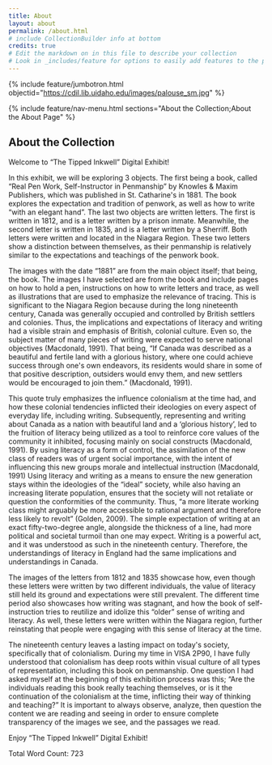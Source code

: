 ```yaml
---
title: About
layout: about
permalink: /about.html
# include CollectionBuilder info at bottom
credits: true
# Edit the markdown on in this file to describe your collection
# Look in _includes/feature for options to easily add features to the page
---
```


{% include feature/jumbotron.html objectid="https://cdil.lib.uidaho.edu/images/palouse_sm.jpg" %}

{% include feature/nav-menu.html sections="About the Collection;About the About Page" %}

## About the Collection

Welcome to “The Tipped Inkwell” Digital Exhibit!  

In this exhibit, we will be exploring 3 objects. The first being a book, called “Real Pen Work, Self-Instructor in Penmanship” by Knowles & Maxim Publishers, which was published in St. Catharine's in 1881. The book explores the expectation and tradition of penwork, as well as how to write “with an elegant hand”. The last two objects are written letters. The first is written in 1812, and is a letter written by a prison inmate. Meanwhile, the second letter is written in 1835, and is a letter written by a Sherriff. Both letters were written and located in the Niagara Region. These two letters show a distinction between themselves, as their penmanship is relatively similar to the expectations and teachings of the penwork book.  

The images with the date “1881” are from the main object itself; that being, the book. The images I have selected are from the book and include pages on how to hold a pen, instructions on how to write letters and trace, as well as illustrations that are used to emphasize the relevance of tracing. This is significant to the Niagara Region because during the long nineteenth century, Canada was generally occupied and controlled by British settlers and colonies. Thus, the implications and expectations of literacy and writing had a visible strain and emphasis of British, colonial culture. Even so, the subject matter of many pieces of writing were expected to serve national objectives (Macdonald, 1991). That being, “If Canada was described as a beautiful and fertile land with a glorious history, where one could achieve success through one's own endeavors, its residents would share in some of that positive description, outsiders would envy them, and new settlers would be encouraged to join them.” (Macdonald, 1991). 

This quote truly emphasizes the influence colonialism at the time had, and how these colonial tendencies inflicted their ideologies on every aspect of everyday life, including writing. Subsequently, representing and writing about Canada as a nation with beautiful land and a ‘glorious history’, led to the fruition of literacy being utilized as a tool to reinforce core values of the community it inhibited, focusing mainly on social constructs (Macdonald, 1991). By using literacy as a form of control, the assimilation of the new class of readers was of urgent social importance, with the intent of influencing this new groups morale and intellectual instruction (Macdonald, 1991) Using literacy and writing as a means to ensure the new generation stays within the ideologies of the “ideal” society, while also having an increasing literate population, ensures that the society will not retaliate or question the conformities of the community. Thus, “a more literate working class might arguably be more accessible to rational argument and therefore less likely to revolt” (Golden, 2009). The simple expectation of writing at an exact fifty-two-degree angle, alongside the thickness of a line, had more political and societal turmoil than one may expect. Writing is a powerful act, and it was understood as such in the nineteenth century. Therefore, the understandings of literacy in England had the same implications and understandings in Canada. 

The images of the letters from 1812 and 1835 showcase how, even though these letters were written by two different individuals, the value of literacy still held its ground and expectations were still prevalent. The different time period also showcases how writing was stagnant, and how the book of self-instruction tries to reutilize and idolize this “older” sense of writing and literacy. As well, these letters were written within the Niagara region, further reinstating that people were engaging with this sense of literacy at the time.  

The nineteenth century leaves a lasting impact on today's society, specifically that of colonialism. During my time in VISA 2P90, I have fully understood that colonialism has deep roots within visual culture of all types of representation, including this book on penmanship. One question I had asked myself at the beginning of this exhibition process was this; “Are the individuals reading this book really teaching themselves, or is it the continuation of the colonialism at the time, inflicting their way of thinking and teaching?” It is important to always observe, analyze, then question the content we are reading and seeing in order to ensure complete transparency of the images we see, and the passages we read.  

Enjoy “The Tipped Inkwell” Digital Exhibit! 

 

Total Word Count: 723 
